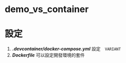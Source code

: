 # demo_vs_container

# 設定
1. ***.devcontainer/docker-compose.yml*** 設定　`VARIANT` 
2. ***Dockerfile*** 可以設定開發環境的套件